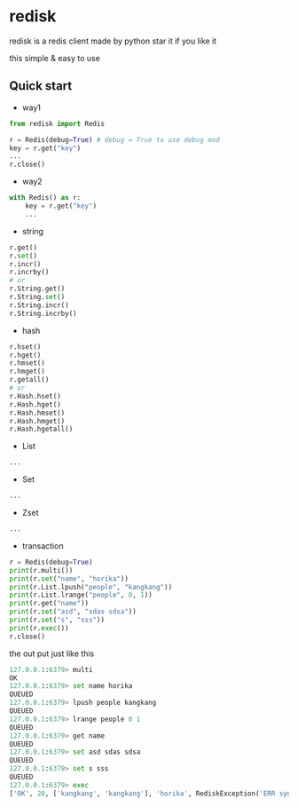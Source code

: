 # redisk
redisk is a redis client made by python
star it if you like it

this simple & easy to use

## Quick start
- way1
```python
from redisk import Redis

r = Redis(debug=True) # debug = True to use debug mod
key = r.get("key")
...
r.close()
```

- way2
```python
with Redis() as r:
    key = r.get("key")
    ...
```

- string
```python
r.get()
r.set()
r.incr()
r.incrby()
# or
r.String.get()
r.String.set()
r.String.incr()
r.String.incrby()
```

- hash
```python
r.hset()
r.hget()
r.hmset()
r.hmget()
r.getall()
# or
r.Hash.hset()
r.Hash.hget()
r.Hash.hmset()
r.Hash.hmget()
r.Hash.hgetall()
```

- List
```python
...
```

- Set
```python
...
```

- Zset
```python
...
```

- transaction
```python
r = Redis(debug=True)
print(r.multi())
print(r.set("name", "horika"))
print(r.List.lpush("people", "kangkang"))
print(r.List.lrange("people", 0, 1))
print(r.get("name"))
print(r.set("asd", "sdas sdsa"))
print(r.set("s", "sss"))
print(r.exec())
r.close()
```
the out put just like this
```python
127.0.0.1:6379> multi
OK
127.0.0.1:6379> set name horika
QUEUED
127.0.0.1:6379> lpush people kangkang
QUEUED
127.0.0.1:6379> lrange people 0 1
QUEUED
127.0.0.1:6379> get name
QUEUED
127.0.0.1:6379> set asd sdas sdsa
QUEUED
127.0.0.1:6379> set s sss
QUEUED
127.0.0.1:6379> exec
['OK', 20, ['kangkang', 'kangkang'], 'horika', RediskException('ERR syntax error'), 'OK']
```